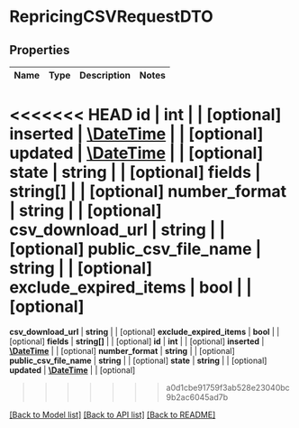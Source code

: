 # RepricingCSVRequestDTO

## Properties
Name | Type | Description | Notes
------------ | ------------- | ------------- | -------------
<<<<<<< HEAD
**id** | **int** |  | [optional] 
**inserted** | [**\DateTime**](\DateTime.md) |  | [optional] 
**updated** | [**\DateTime**](\DateTime.md) |  | [optional] 
**state** | **string** |  | [optional] 
**fields** | **string[]** |  | [optional] 
**number_format** | **string** |  | [optional] 
**csv_download_url** | **string** |  | [optional] 
**public_csv_file_name** | **string** |  | [optional] 
**exclude_expired_items** | **bool** |  | [optional] 
=======
**csv_download_url** | **string** |  | [optional] 
**exclude_expired_items** | **bool** |  | [optional] 
**fields** | **string[]** |  | [optional] 
**id** | **int** |  | [optional] 
**inserted** | [**\DateTime**](\DateTime.md) |  | [optional] 
**number_format** | **string** |  | [optional] 
**public_csv_file_name** | **string** |  | [optional] 
**state** | **string** |  | [optional] 
**updated** | [**\DateTime**](\DateTime.md) |  | [optional] 
>>>>>>> a0d1cbe91759f3ab528e23040bc9b2ac6045ad7b

[[Back to Model list]](../README.md#documentation-for-models) [[Back to API list]](../README.md#documentation-for-api-endpoints) [[Back to README]](../README.md)


